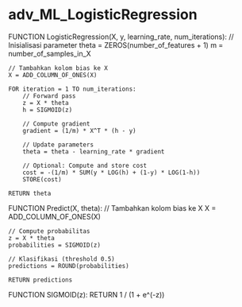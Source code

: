 # adv_ML_LogisticRegression

FUNCTION LogisticRegression(X, y, learning_rate, num_iterations):
    // Inisialisasi parameter
    theta = ZEROS(number_of_features + 1)
    m = number_of_samples_in_X
    
    // Tambahkan kolom bias ke X
    X = ADD_COLUMN_OF_ONES(X)
    
    FOR iteration = 1 TO num_iterations:
        // Forward pass
        z = X * theta
        h = SIGMOID(z)
        
        // Compute gradient
        gradient = (1/m) * X^T * (h - y)
        
        // Update parameters
        theta = theta - learning_rate * gradient
        
        // Optional: Compute and store cost
        cost = -(1/m) * SUM(y * LOG(h) + (1-y) * LOG(1-h))
        STORE(cost)
    
    RETURN theta

FUNCTION Predict(X, theta):
    // Tambahkan kolom bias ke X
    X = ADD_COLUMN_OF_ONES(X)
    
    // Compute probabilitas
    z = X * theta
    probabilities = SIGMOID(z)
    
    // Klasifikasi (threshold 0.5)
    predictions = ROUND(probabilities)
    
    RETURN predictions

FUNCTION SIGMOID(z):
    RETURN 1 / (1 + e^(-z))
